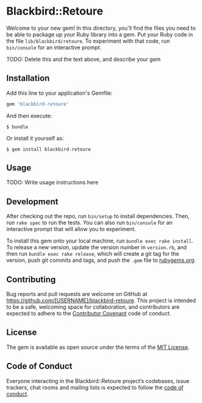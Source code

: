 # Blackbird::Retoure

Welcome to your new gem! In this directory, you'll find the files you need to be able to package up your Ruby library into a gem. Put your Ruby code in the file `lib/blackbird/retoure`. To experiment with that code, run `bin/console` for an interactive prompt.

TODO: Delete this and the text above, and describe your gem

## Installation

Add this line to your application's Gemfile:

```ruby
gem 'blackbird-retoure'
```

And then execute:

    $ bundle

Or install it yourself as:

    $ gem install blackbird-retoure

## Usage

TODO: Write usage instructions here

## Development

After checking out the repo, run `bin/setup` to install dependencies. Then, run `rake spec` to run the tests. You can also run `bin/console` for an interactive prompt that will allow you to experiment.

To install this gem onto your local machine, run `bundle exec rake install`. To release a new version, update the version number in `version.rb`, and then run `bundle exec rake release`, which will create a git tag for the version, push git commits and tags, and push the `.gem` file to [rubygems.org](https://rubygems.org).

## Contributing

Bug reports and pull requests are welcome on GitHub at https://github.com/[USERNAME]/blackbird-retoure. This project is intended to be a safe, welcoming space for collaboration, and contributors are expected to adhere to the [Contributor Covenant](http://contributor-covenant.org) code of conduct.

## License

The gem is available as open source under the terms of the [MIT License](https://opensource.org/licenses/MIT).

## Code of Conduct

Everyone interacting in the Blackbird::Retoure project’s codebases, issue trackers, chat rooms and mailing lists is expected to follow the [code of conduct](https://github.com/[USERNAME]/blackbird-retoure/blob/master/CODE_OF_CONDUCT.md).
